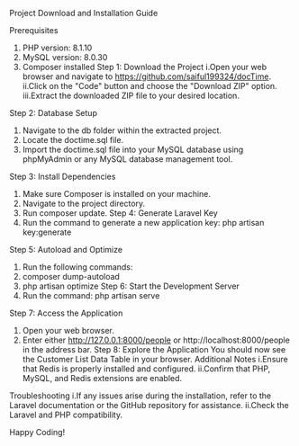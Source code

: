Project Download and Installation Guide

Prerequisites
1.	PHP version: 8.1.10
2.	MySQL version: 8.0.30
3.	Composer installed
Step 1: Download the Project
i.Open your web browser and navigate to https://github.com/saiful199324/docTime.
ii.Click on the "Code" button and choose the "Download ZIP" option.
iii.Extract the downloaded ZIP file to your desired location.

Step 2: Database Setup
1.	Navigate to the db folder within the extracted project.
2.	Locate the doctime.sql file.
3.	Import the doctime.sql file into your MySQL database using phpMyAdmin or any MySQL database management tool.
   

Step 3: Install Dependencies
1.	Make sure Composer is installed on your machine.
2.	Navigate to the project directory.
3.	Run composer update.
Step 4: Generate Laravel Key
1.	Run the command to generate a new application key:
php artisan key:generate

Step 5: Autoload and Optimize
1.	Run the following commands:
2.	composer dump-autoload
3.	php artisan optimize
Step 6: Start the Development Server
1.	Run the command:
php artisan serve

Step 7: Access the Application
1.	Open your web browser.
2.	Enter either http://127.0.0.1:8000/people or http://localhost:8000/people in the address bar.
Step 8: Explore the Application
You should now see the Customer List Data Table in your browser.
Additional Notes
i.Ensure that Redis is properly installed and configured.
ii.Confirm that PHP, MySQL, and Redis extensions are enabled.

Troubleshooting
i.If any issues arise during the installation, refer to the Laravel documentation or the GitHub repository for assistance.
ii.Check the Laravel and PHP compatibility.


Happy Coding!
